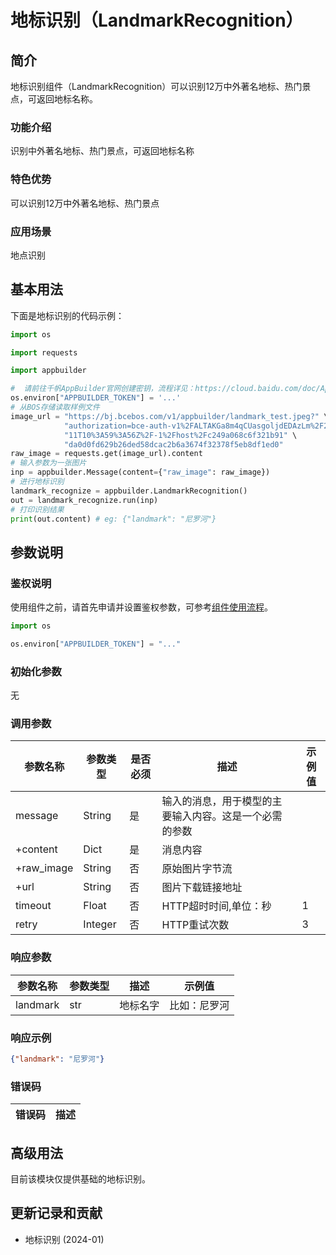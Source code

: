 # 地标识别（LandmarkRecognition）

## 简介
地标识别组件（LandmarkRecognition）可以识别12万中外著名地标、热门景点，可返回地标名称。

### 功能介绍
识别中外著名地标、热门景点，可返回地标名称

### 特色优势
可以识别12万中外著名地标、热门景点

### 应用场景
地点识别


## 基本用法

下面是地标识别的代码示例：
```python
import os

import requests

import appbuilder

#  请前往千帆AppBuilder官网创建密钥，流程详见：https://cloud.baidu.com/doc/AppBuilder/s/Olq6grrt6#1%E3%80%81%E5%88%9B%E5%BB%BA%E5%AF%86%E9%92%A5
os.environ["APPBUILDER_TOKEN"] = '...'
# 从BOS存储读取样例文件
image_url = "https://bj.bcebos.com/v1/appbuilder/landmark_test.jpeg?" \
            "authorization=bce-auth-v1%2FALTAKGa8m4qCUasgoljdEDAzLm%2F2024-01-" \
            "11T10%3A59%3A56Z%2F-1%2Fhost%2Fc249a068c6f321b91" \
            "da0d0fd629b26ded58dcac2b6a3674f32378f5eb8df1ed0"
raw_image = requests.get(image_url).content
# 输入参数为一张图片
inp = appbuilder.Message(content={"raw_image": raw_image})
# 进行地标识别
landmark_recognize = appbuilder.LandmarkRecognition()
out = landmark_recognize.run(inp)
# 打印识别结果
print(out.content) # eg: {"landmark": "尼罗河"}
```


## 参数说明

### 鉴权说明
使用组件之前，请首先申请并设置鉴权参数，可参考[组件使用流程](https://cloud.baidu.com/doc/AppBuilder/s/Olq6grrt6#1%E3%80%81%E5%88%9B%E5%BB%BA%E5%AF%86%E9%92%A5)。
```python
import os 

os.environ["APPBUILDER_TOKEN"] = "..."
```

### 初始化参数

无

### 调用参数 
| 参数名称       | 参数类型   | 是否必须 | 描述                          |示例值|
|------------|--------|------|-----------------------------|---|
| message    | String | 是    | 输入的消息，用于模型的主要输入内容。这是一个必需的参数 ||
| +content   | Dict   | 是    | 消息内容                        ||
| +raw_image | String | 否    | 原始图片字节流                     ||
| +url       | String   | 否    | 图片下载链接地址                    ||
|timeout| Float   | 否    | HTTP超时时间,单位：秒               |1||
|retry|Integer| 否    | HTTP重试次数                    |3||

### 响应参数
| 参数名称     | 参数类型 | 描述   | 示例值    |
|----------|------|------|--------|
| landmark | str  | 地标名字 | 比如：尼罗河 |
### 响应示例
```json
{"landmark": "尼罗河"}
```

### 错误码
|错误码|描述|
|------|---|

## 高级用法
目前该模块仅提供基础的地标识别。

## 更新记录和贡献
* 地标识别 (2024-01)
